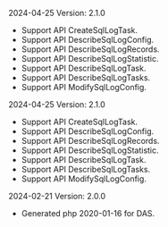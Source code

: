 2024-04-25 Version: 2.1.0
- Support API CreateSqlLogTask.
- Support API DescribeSqlLogConfig.
- Support API DescribeSqlLogRecords.
- Support API DescribeSqlLogStatistic.
- Support API DescribeSqlLogTask.
- Support API DescribeSqlLogTasks.
- Support API ModifySqlLogConfig.


2024-04-25 Version: 2.1.0
- Support API CreateSqlLogTask.
- Support API DescribeSqlLogConfig.
- Support API DescribeSqlLogRecords.
- Support API DescribeSqlLogStatistic.
- Support API DescribeSqlLogTask.
- Support API DescribeSqlLogTasks.
- Support API ModifySqlLogConfig.


2024-02-21 Version: 2.0.0
- Generated php 2020-01-16 for DAS.

